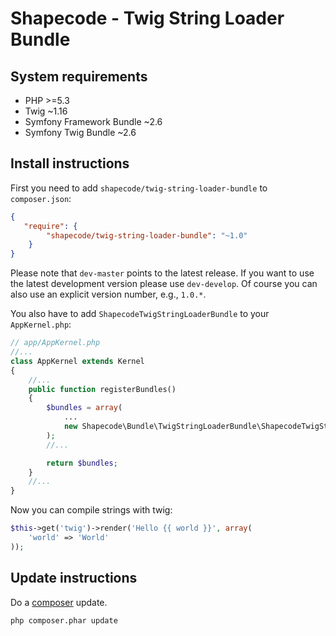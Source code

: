 Shapecode - Twig String Loader Bundle
=======================

System requirements
-----------------------------------

* PHP >=5.3
* Twig ~1.16
* Symfony Framework Bundle ~2.6
* Symfony Twig Bundle ~2.6

Install instructions
--------------------------------

First you need to add `shapecode/twig-string-loader-bundle` to `composer.json`:

``` json
{
   "require": {
        "shapecode/twig-string-loader-bundle": "~1.0"
    }
}
```

Please note that `dev-master` points to the latest release. If you want to use the latest development version please use `dev-develop`. Of course you can also use an explicit version number, e.g., `1.0.*`.

You also have to add `ShapecodeTwigStringLoaderBundle` to your `AppKernel.php`:

``` php
// app/AppKernel.php
//...
class AppKernel extends Kernel
{
    //...
    public function registerBundles()
    {
        $bundles = array(
            ...
            new Shapecode\Bundle\TwigStringLoaderBundle\ShapecodeTwigStringLoaderBundle(),
        );
        //...

        return $bundles;
    }
    //...
}
```

Now you can compile strings with twig:

``` php
$this->get('twig')->render('Hello {{ world }}', array(
    'world' => 'World'
));
```

Update instructions
---------------------------

Do a [composer](https://getcomposer.org/doc/00-intro.md) update.

```bash
php composer.phar update
```
